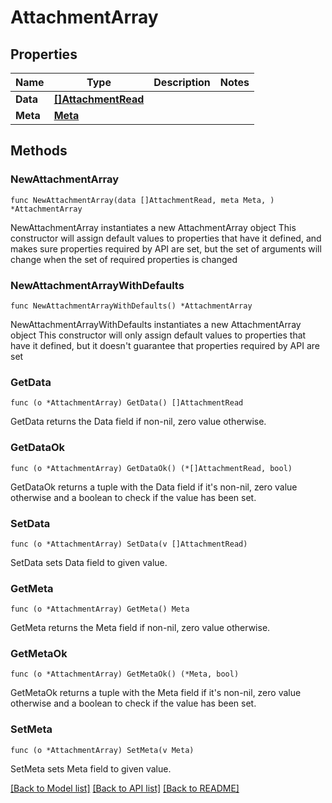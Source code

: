 # AttachmentArray

## Properties

Name | Type | Description | Notes
------------ | ------------- | ------------- | -------------
**Data** | [**[]AttachmentRead**](AttachmentRead.md) |  | 
**Meta** | [**Meta**](Meta.md) |  | 

## Methods

### NewAttachmentArray

`func NewAttachmentArray(data []AttachmentRead, meta Meta, ) *AttachmentArray`

NewAttachmentArray instantiates a new AttachmentArray object
This constructor will assign default values to properties that have it defined,
and makes sure properties required by API are set, but the set of arguments
will change when the set of required properties is changed

### NewAttachmentArrayWithDefaults

`func NewAttachmentArrayWithDefaults() *AttachmentArray`

NewAttachmentArrayWithDefaults instantiates a new AttachmentArray object
This constructor will only assign default values to properties that have it defined,
but it doesn't guarantee that properties required by API are set

### GetData

`func (o *AttachmentArray) GetData() []AttachmentRead`

GetData returns the Data field if non-nil, zero value otherwise.

### GetDataOk

`func (o *AttachmentArray) GetDataOk() (*[]AttachmentRead, bool)`

GetDataOk returns a tuple with the Data field if it's non-nil, zero value otherwise
and a boolean to check if the value has been set.

### SetData

`func (o *AttachmentArray) SetData(v []AttachmentRead)`

SetData sets Data field to given value.


### GetMeta

`func (o *AttachmentArray) GetMeta() Meta`

GetMeta returns the Meta field if non-nil, zero value otherwise.

### GetMetaOk

`func (o *AttachmentArray) GetMetaOk() (*Meta, bool)`

GetMetaOk returns a tuple with the Meta field if it's non-nil, zero value otherwise
and a boolean to check if the value has been set.

### SetMeta

`func (o *AttachmentArray) SetMeta(v Meta)`

SetMeta sets Meta field to given value.



[[Back to Model list]](../README.md#documentation-for-models) [[Back to API list]](../README.md#documentation-for-api-endpoints) [[Back to README]](../README.md)


